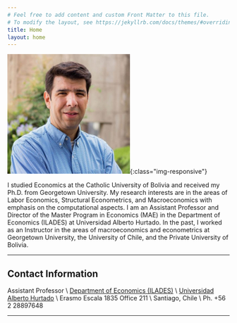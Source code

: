 ```yaml
---
# Feel free to add content and custom Front Matter to this file.
# To modify the layout, see https://jekyllrb.com/docs/themes/#overriding-theme-defaults
title: Home
layout: home
---
```


![Mauricio Tejada](/assets/img/photo.jpg){:class="img-responsive"}

I studied Economics at the Catholic University of Bolivia and received my Ph.D. from Georgetown University. My research interests are in the areas of Labor Economics, Structural Econometrics, and Macroeconomics with emphasis on the computational aspects. I am an Assistant Professor and Director of the  Master Program in Economics (MAE) in the Department of Economics (ILADES) at Universidad Alberto Hurtado. In the past, I worked as an Instructor in the areas of macroeconomics and econometrics at Georgetown University, the University of Chile, and the Private University of Bolivia.

----

## Contact Information

Assistant Professor \\
[Department of Economics (ILADES)](http://fen.uahurtado.cl/economia/) \\
[Universidad Alberto Hurtado](https://www.uahurtado.cl/) \\
Erasmo Escala 1835 Office 211 \\
Santiago, Chile \\
Ph. +56 2 28897648

----